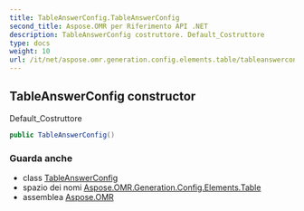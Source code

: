 ```yaml
---
title: TableAnswerConfig.TableAnswerConfig
second_title: Aspose.OMR per Riferimento API .NET
description: TableAnswerConfig costruttore. Default_Costruttore
type: docs
weight: 10
url: /it/net/aspose.omr.generation.config.elements.table/tableanswerconfig/tableanswerconfig/
---
```

## TableAnswerConfig constructor

Default_Costruttore

```csharp
public TableAnswerConfig()
```

### Guarda anche

* class [TableAnswerConfig](../)
* spazio dei nomi [Aspose.OMR.Generation.Config.Elements.Table](../../tableanswerconfig/)
* assemblea [Aspose.OMR](../../../)



